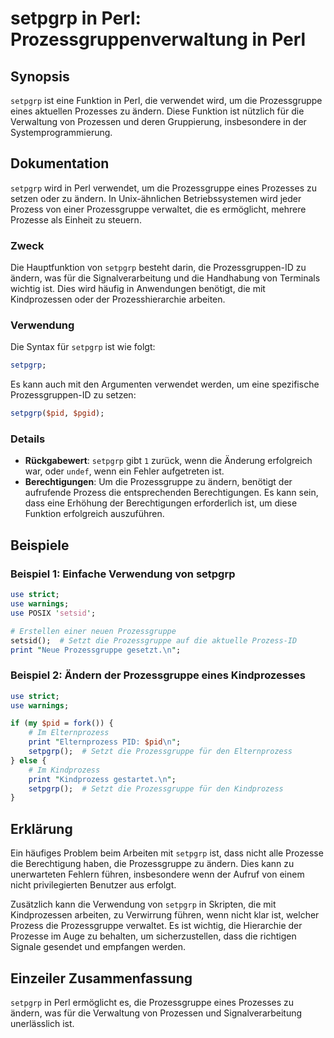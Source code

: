 <!--
Meta Description: # setpgrp in Perl: Prozessgruppenverwaltung in Perl ## Synopsis `setpgrp` ist eine Funktion in Perl, die verwendet wird, um die Prozessgruppe eines ak...
Meta Keywords: die, setpgrp, prozessgruppe, ist, perl
-->

# setpgrp in Perl: Prozessgruppenverwaltung in Perl 

## Synopsis
`setpgrp` ist eine Funktion in Perl, die verwendet wird, um die Prozessgruppe eines aktuellen Prozesses zu ändern. Diese Funktion ist nützlich für die Verwaltung von Prozessen und deren Gruppierung, insbesondere in der Systemprogrammierung.

## Dokumentation
`setpgrp` wird in Perl verwendet, um die Prozessgruppe eines Prozesses zu setzen oder zu ändern. In Unix-ähnlichen Betriebssystemen wird jeder Prozess von einer Prozessgruppe verwaltet, die es ermöglicht, mehrere Prozesse als Einheit zu steuern. 

### Zweck
Die Hauptfunktion von `setpgrp` besteht darin, die Prozessgruppen-ID zu ändern, was für die Signalverarbeitung und die Handhabung von Terminals wichtig ist. Dies wird häufig in Anwendungen benötigt, die mit Kindprozessen oder der Prozesshierarchie arbeiten.

### Verwendung
Die Syntax für `setpgrp` ist wie folgt:
```perl
setpgrp;
```
Es kann auch mit den Argumenten verwendet werden, um eine spezifische Prozessgruppen-ID zu setzen:
```perl
setpgrp($pid, $pgid);
```

### Details
- **Rückgabewert**: `setpgrp` gibt `1` zurück, wenn die Änderung erfolgreich war, oder `undef`, wenn ein Fehler aufgetreten ist.
- **Berechtigungen**: Um die Prozessgruppe zu ändern, benötigt der aufrufende Prozess die entsprechenden Berechtigungen. Es kann sein, dass eine Erhöhung der Berechtigungen erforderlich ist, um diese Funktion erfolgreich auszuführen.

## Beispiele
### Beispiel 1: Einfache Verwendung von setpgrp
```perl
use strict;
use warnings;
use POSIX 'setsid';

# Erstellen einer neuen Prozessgruppe
setsid();  # Setzt die Prozessgruppe auf die aktuelle Prozess-ID
print "Neue Prozessgruppe gesetzt.\n";
```

### Beispiel 2: Ändern der Prozessgruppe eines Kindprozesses
```perl
use strict;
use warnings;

if (my $pid = fork()) {
    # Im Elternprozess
    print "Elternprozess PID: $pid\n";
    setpgrp();  # Setzt die Prozessgruppe für den Elternprozess
} else {
    # Im Kindprozess
    print "Kindprozess gestartet.\n";
    setpgrp();  # Setzt die Prozessgruppe für den Kindprozess
}
```

## Erklärung
Ein häufiges Problem beim Arbeiten mit `setpgrp` ist, dass nicht alle Prozesse die Berechtigung haben, die Prozessgruppe zu ändern. Dies kann zu unerwarteten Fehlern führen, insbesondere wenn der Aufruf von einem nicht privilegierten Benutzer aus erfolgt. 

Zusätzlich kann die Verwendung von `setpgrp` in Skripten, die mit Kindprozessen arbeiten, zu Verwirrung führen, wenn nicht klar ist, welcher Prozess die Prozessgruppe verwaltet. Es ist wichtig, die Hierarchie der Prozesse im Auge zu behalten, um sicherzustellen, dass die richtigen Signale gesendet und empfangen werden.

## Einzeiler Zusammenfassung
`setpgrp` in Perl ermöglicht es, die Prozessgruppe eines Prozesses zu ändern, was für die Verwaltung von Prozessen und Signalverarbeitung unerlässlich ist.
